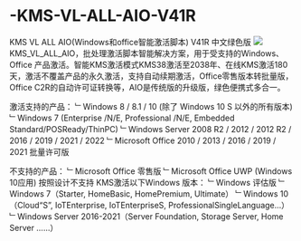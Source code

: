 # -KMS-VL-ALL-AIO-V41R
 KMS VL ALL AIO(Windows和office智能激活脚本) V41R 中文绿色版
 <img src='https://f.6z6z.com/file/rj/qtzl/2021-03-24/3304272103241504.jpg'>
 KMS_VL_ALL_AIO，批处理激活脚本智能解决方案，用于受支持的Windows、Office 产品激活。智能KMS激活模式KMS38激活至2038年、在线KMS激活180天，激活不覆盖产品的永久激活，支持自动续期激活，Office零售版本转批量版，Office C2R的自动许可证转换等，AIO是传统版的升级版，绿色便携式多合一。

激活支持的产品：
﹂Windows 8 / 8.1 / 10 (除了 Windows 10 S 以外的所有版本)
﹂Windows 7 (Enterprise /N/E, Professional /N/E, Embedded Standard/POSReady/ThinPC)
﹂Windows Server 2008 R2 / 2012 / 2012 R2 / 2016 / 2019 / 2021 / 2022
﹂Microsoft Office 2010 / 2013 / 2016 / 2019 / 2021 批量许可版

不支持的产品：
﹂Microsoft Office 零售版
﹂Microsoft Office UWP (Windows 10应用)
按照设计不支持 KMS激活以下Windows 版本：
﹂Windows 评估版
﹂Windows 7（Starter, HomeBasic, HomePremium, Ultimate）
﹂Windows 10（Cloud“S”, IoTEnterprise, IoTEnterpriseS, ProfessionalSingleLanguage…）
﹂Windows Server 2016-2021（Server Foundation, Storage Server, Home Server ……）
